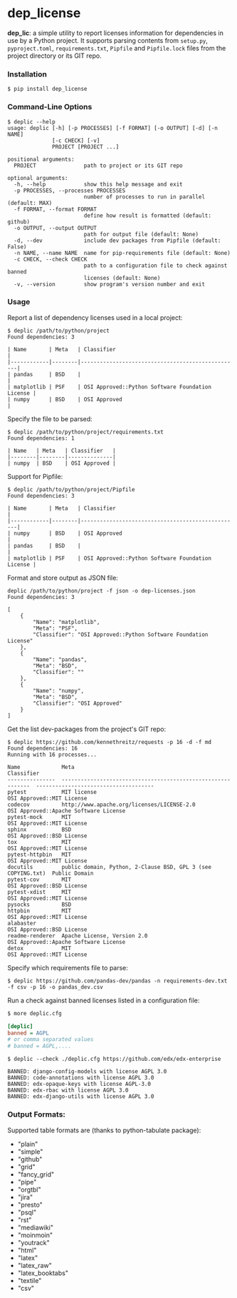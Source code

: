 # dep_license

**dep_lic**: a simple utility to report licenses information for dependencies in use by a Python project. It supports
parsing contents from `setup.py`, `pyproject.toml`, `requirements.txt`, `Pipfile` and `Pipfile.lock` files from the project directory or its GIT repo.

### Installation

```
$ pip install dep_license
```

### Command-Line Options

```
$ deplic --help
usage: deplic [-h] [-p PROCESSES] [-f FORMAT] [-o OUTPUT] [-d] [-n NAME]
              [-c CHECK] [-v]
              PROJECT [PROJECT ...]

positional arguments:
  PROJECT               path to project or its GIT repo

optional arguments:
  -h, --help            show this help message and exit
  -p PROCESSES, --processes PROCESSES
                        number of processes to run in parallel (default: MAX)
  -f FORMAT, --format FORMAT
                        define how result is formatted (default: github)
  -o OUTPUT, --output OUTPUT
                        path for output file (default: None)
  -d, --dev             include dev packages from Pipfile (default: False)
  -n NAME, --name NAME  name for pip-requirements file (default: None)
  -c CHECK, --check CHECK
                        path to a configuration file to check against banned
                        licenses (default: None)
  -v, --version         show program's version number and exit
```

### Usage

Report a list of dependency licenses used in a local project:
```
$ deplic /path/to/python/project
Found dependencies: 3

| Name       | Meta   | Classifier                                       |
|------------|--------|--------------------------------------------------|
| pandas     | BSD    |                                                  |
| matplotlib | PSF    | OSI Approved::Python Software Foundation License |
| numpy      | BSD    | OSI Approved                                     |
```

Specify the file to be parsed:

```
$ deplic /path/to/python/project/requirements.txt
Found dependencies: 1

| Name   | Meta   | Classifier   |
|--------|--------|--------------|
| numpy  | BSD    | OSI Approved |

```

Support for Pipfile:
```
$ deplic /path/to/python/project/Pipfile
Found dependencies: 3

| Name       | Meta   | Classifier                                       |
|------------|--------|--------------------------------------------------|
| numpy      | BSD    | OSI Approved                                     |
| pandas     | BSD    |                                                  |
| matplotlib | PSF    | OSI Approved::Python Software Foundation License |
```

Format and store output as JSON file:
```
deplic /path/to/python/project -f json -o dep-licenses.json
Found dependencies: 3

[
    {
        "Name": "matplotlib",
        "Meta": "PSF",
        "Classifier": "OSI Approved::Python Software Foundation License"
    },
    {
        "Name": "pandas",
        "Meta": "BSD",
        "Classifier": ""
    },
    {
        "Name": "numpy",
        "Meta": "BSD",
        "Classifier": "OSI Approved"
    }
]
```

Get the list dev-packages from the project's GIT repo:
```
$ deplic https://github.com/kennethreitz/requests -p 16 -d -f md
Found dependencies: 16
Running with 16 processes...

Name             Meta                                                          Classifier
---------------  ------------------------------------------------------------  -------------------------------------
pytest           MIT license                                                   OSI Approved::MIT License
codecov          http://www.apache.org/licenses/LICENSE-2.0                    OSI Approved::Apache Software License
pytest-mock      MIT                                                           OSI Approved::MIT License
sphinx           BSD                                                           OSI Approved::BSD License
tox              MIT                                                           OSI Approved::MIT License
pytest-httpbin   MIT                                                           OSI Approved::MIT License
docutils         public domain, Python, 2-Clause BSD, GPL 3 (see COPYING.txt)  Public Domain
pytest-cov       MIT                                                           OSI Approved::BSD License
pytest-xdist     MIT                                                           OSI Approved::MIT License
pysocks          BSD
httpbin          MIT                                                           OSI Approved::MIT License
alabaster                                                                      OSI Approved::BSD License
readme-renderer  Apache License, Version 2.0                                   OSI Approved::Apache Software License
detox            MIT                                                           OSI Approved::MIT License

```

Specify which requirements file to parse:
```
$ deplic https://github.com/pandas-dev/pandas -n requirements-dev.txt -f csv -p 16 -o pandas_dev.csv
```

Run a check against banned licenses listed in a configuration file:
```bash
$ more deplic.cfg
```
```ini
[deplic]
banned = AGPL
# or comma separated values
# banned = AGPL,....
```
```
$ deplic --check ./deplic.cfg https://github.com/edx/edx-enterprise

BANNED: django-config-models with license AGPL 3.0
BANNED: code-annotations with license AGPL 3.0
BANNED: edx-opaque-keys with license AGPL-3.0
BANNED: edx-rbac with license AGPL 3.0
BANNED: edx-django-utils with license AGPL 3.0
```
### Output Formats:

Supported table formats are (thanks to python-tabulate package):

- "plain"
- "simple"
- "github"
- "grid"
- "fancy_grid"
- "pipe"
- "orgtbl"
- "jira"
- "presto"
- "psql"
- "rst"
- "mediawiki"
- "moinmoin"
- "youtrack"
- "html"
- "latex"
- "latex_raw"
- "latex_booktabs"
- "textile"
- "csv"
